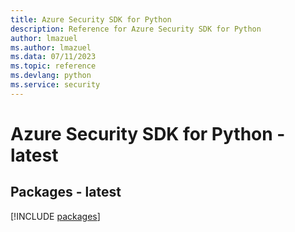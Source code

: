 ```yaml
---
title: Azure Security SDK for Python
description: Reference for Azure Security SDK for Python
author: lmazuel
ms.author: lmazuel
ms.data: 07/11/2023
ms.topic: reference
ms.devlang: python
ms.service: security
---
```

# Azure Security SDK for Python - latest
## Packages - latest
[!INCLUDE [packages](security-index.md)]